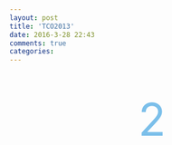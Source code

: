 ```yaml
---
layout: post
title: 'TCO2013'
date: 2016-3-28 22:43
comments: true
categories:
---
```


<script type="text/javascript" src="http://cdn.mathjax.org/mathjax/latest/MathJax.js?config=default"></script>


<br>
<br>
<div align="center"><span style="font-size:80px;color:#7bbfea;"   >2</span></p></div>
<br>

